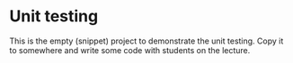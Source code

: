 # Unit testing

This is the empty (snippet) project to demonstrate the unit
testing. Copy it to somewhere and write some code with students on the
lecture.
